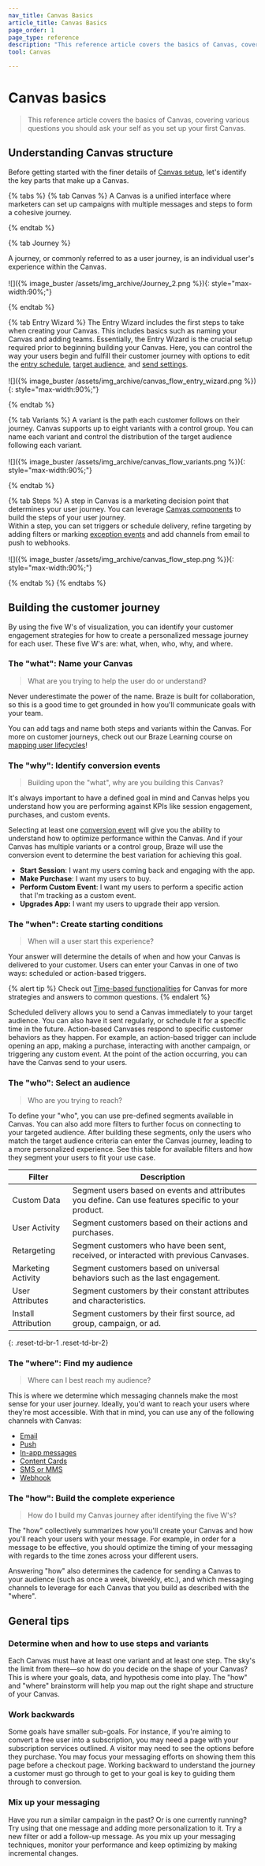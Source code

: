 ```yaml
---
nav_title: Canvas Basics
article_title: Canvas Basics
page_order: 1
page_type: reference
description: "This reference article covers the basics of Canvas, covering various questions you should ask your self as you set up your first Canvas."
tool: Canvas

---
```


# Canvas basics

> This reference article covers the basics of Canvas, covering various questions you should ask your self as you set up your first Canvas.

## Understanding Canvas structure

Before getting started with the finer details of [Canvas setup]({{site.baseurl}}/user_guide/engagement_tools/canvas/create_a_canvas/create_a_canvas/), let's identify the key parts that make up a Canvas.

{% tabs %}
  {% tab Canvas %}
  A Canvas is a unified interface where marketers can set up campaigns with multiple messages and steps to form a cohesive journey.

  {% endtab %}

  {% tab Journey %}

  A journey, or commonly referred to as a user journey, is an individual user's experience within the Canvas.<br><br> ![]({% image_buster /assets/img_archive/Journey_2.png %}){: style="max-width:90%;"}

  {% endtab %}

  {% tab Entry Wizard %}
  The Entry Wizard includes the first steps to take when creating your Canvas. This includes basics such as naming your Canvas and adding teams. Essentially, the Entry Wizard is the crucial setup required prior to beginning building your Canvas. Here, you can control the way your users begin and fulfill their customer journey with options to edit the [entry schedule]({{site.baseurl}}/user_guide/engagement_tools/canvas/create_a_canvas/create_a_canvas/#step-2b-set-your-canvas-entry-schedule), [target audience]({{site.baseurl}}/user_guide/engagement_tools/canvas/create_a_canvas/create_a_canvas/#step-2c-set-your-target-entry-audience), and [send settings]({{site.baseurl}}/user_guide/engagement_tools/canvas/create_a_canvas/create_a_canvas/#step-2d-select-your-send-settings).<br><br> ![]({% image_buster /assets/img_archive/canvas_flow_entry_wizard.png %}){: style="max-width:90%;"}

  {% endtab %}

  {% tab Variants %}
  A variant is the path each customer follows on their journey. Canvas supports up to eight variants with a control group. You can name each variant and control the distribution of the target audience following each variant.<br><br> ![]({% image_buster /assets/img_archive/canvas_flow_variants.png %}){: style="max-width:90%;"}

  {% endtab %}

  {% tab Steps %}
  A step in Canvas is a marketing decision point that determines your user journey. You can leverage [Canvas components]({{site.baseurl}}/user_guide/engagement_tools/canvas/canvas_components/#about-canvas-components) to build the steps of your user journey.<br>Within a step, you can set triggers or schedule delivery, refine targeting by adding filters or marking [exception events]({{site.baseurl}}/user_guide/engagement_tools/canvas/create_a_canvas/exception_events/) and add channels from email to push to webhooks.<br><br> ![]({% image_buster /assets/img_archive/canvas_flow_step.png %}){: style="max-width:90%;"}

  {% endtab %}
{% endtabs %}

## Building the customer journey

By using the five W's of visualization, you can identify your customer engagement strategies for how to create a personalized message journey for each user. These five W's are: what, when, who, why, and where. 

### The "what": Name your Canvas

> What are you trying to help the user do or understand?

Never underestimate the power of the name. Braze is built for collaboration, so this is a good time to get grounded in how you'll communicate goals with your team. 

You can add tags and name both steps and variants within the Canvas. For more on customer journeys, check out our Braze Learning course on [mapping user lifecycles](https://learning.braze.com/mapping-customer-lifecycles)!

### The "why": Identify conversion events

> Building upon the "what", why are you building this Canvas? 

It's always important to have a defined goal in mind and Canvas helps you understand how you are performing against KPIs like session engagement, purchases, and custom events.

Selecting at least one [conversion event]({{site.baseurl}}/user_guide/engagement_tools/campaigns/building_campaigns/conversion_events/) will give you the ability to understand how to optimize performance within the Canvas. And if your Canvas has multiple variants or a control group, Braze will use the conversion event to determine the best variation for achieving this goal.

* **Start Session**: I want my users coming back and engaging with the app.
* **Make Purchase**: I want my users to buy.
* **Perform Custom Event**: I want my users to perform a specific action that I'm tracking as a custom event.
* **Upgrades App:** I want my users to upgrade their app version.

### The "when": Create starting conditions

> When will a user start this experience?

Your answer will determine the details of when and how your Canvas is delivered to your customer. Users can enter your Canvas in one of two ways: scheduled or action-based triggers.

{% alert tip %}
Check out [Time-based functionalities]({{site.baseurl}}/user_guide/engagement_tools/canvas/create_a_canvas/time_based_canvas/) for Canvas for more strategies and answers to common questions.
{% endalert %}

Scheduled delivery allows you to send a Canvas immediately to your target audience. You can also have it sent regularly, or schedule it for a specific time in the future. Action-based Canvases respond to specific customer behaviors as they happen. For example, an action-based trigger can include opening an app, making a purchase, interacting with another campaign, or triggering any custom event. At the point of the action occurring, you can have the Canvas send to your users.

### The "who": Select an audience

> Who are you trying to reach? 

To define your "who", you can use pre-defined segments available in Canvas. You can also add more filters to further focus on connecting to your targeted audience. After building these segments, only the users who match the target audience criteria can enter the Canvas journey, leading to a more personalized experience. See this table for available filters and how they segment your users to fit your use case.

| Filter | Description |
|---|---|
| Custom Data | Segment users based on events and attributes you define. Can use features specific to your product. |
| User Activity | Segment customers based on their actions and purchases. |
| Retargeting | Segment customers who have been sent, received, or interacted with previous Canvases. |
| Marketing Activity | Segment customers based on universal behaviors such as the last engagement. |
| User Attributes | Segment customers by their constant attributes and characteristics. |
| Install Attribution | Segment customers by their first source, ad group, campaign, or ad. |
{: .reset-td-br-1 .reset-td-br-2}

### The "where": Find my audience

> Where can I best reach my audience? 

This is where we determine which messaging channels make the most sense for your user journey. Ideally, you'd want to reach your users where they're most accessible. With that in mind, you can use any of the following channels with Canvas:
* [Email]({{site.baseurl}}/user_guide/message_building_by_channel/email/about/)
* [Push]({{site.baseurl}}/user_guide/message_building_by_channel/push/about/)
* [In-app messages]({{site.baseurl}}/user_guide/message_building_by_channel/in-app_messages/about/)
* [Content Cards]({{site.baseurl}}/user_guide/message_building_by_channel/content_cards/about/)
* [SMS or MMS]({{site.baseurl}}/user_guide/message_building_by_channel/sms/about_sms/)
* [Webhook]({{site.baseurl}}/user_guide/message_building_by_channel/webhooks/understanding_webhooks/)

### The "how": Build the complete experience

> How do I build my Canvas journey after identifying the five W's?

The "how" collectively summarizes how you'll create your Canvas and how you'll reach your users with your message. For example, in order for a message to be effective, you should optimize the timing of your messaging with regards to the time zones across your different users.

Answering "how" also determines the cadence for sending a Canvas to your audience (such as once a week, biweekly, etc.), and which messaging channels to leverage for each Canvas that you build as described with the "where". 

## General tips

### Determine when and how to use steps and variants

Each Canvas must have at least one variant and at least one step. The sky's the limit from there—so how do you decide on the shape of your Canvas? This is where your goals, data, and hypothesis come into play. The "how" and "where" brainstorm will help you map out the right shape and structure of your Canvas.

### Work backwards

Some goals have smaller sub-goals. For instance, if you're aiming to convert a free user into a subscription, you may need a page with your subscription services outlined. A visitor may need to see the options before they purchase. You may focus your messaging efforts on showing them this page before a checkout page. Working backward to understand the journey a customer must go through to get to your goal is key to guiding them through to conversion.

### Mix up your messaging

Have you run a similar campaign in the past? Or is one currently running? Try using that one message and adding more personalization to it. Try a new filter or add a follow-up message. As you mix up your messaging techniques, monitor your performance and keep optimizing by making incremental changes.
